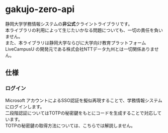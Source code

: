 # gakujo-zero-api

静岡大学学務情報システムの**非公式**クライントライブラリです。  
本ライブラリの利用によって生じたいかなる問題についても、一切の責任を負いません。  
また、本ライブラリは静岡大学ならびに大学向け教育プラットフォーム LiveCampusU の開発元である株式会社NTTデータ九州とは一切関係ありません。

## 仕様

### ログイン

Microsoft アカウントによるSSO認証を擬似再現することで、学務情報システムにログインします。  
二段階認証についてはTOTPの秘密鍵をもとにコードを生成することで対応しています。  
TOTPの秘密鍵の取得方法については、こちらでは解説しません。